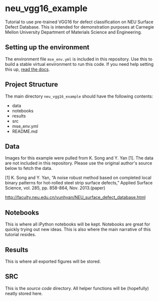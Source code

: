 # neu_vgg16_example
Tutorial to use pre-trained VGG16 for defect classification on NEU Surface Defect Database. This is intended for demonstration purposes at Carnegie Mellon University Department of Materials Science and Engineering. 

## Setting up the environment
The environment file `mse_env.yml` is included in this repository. Use this to build a stable virtual environment to run this code. If you need help setting this up, [read the docs](https://docs.conda.io/projects/conda/en/latest/user-guide/tasks/manage-environments.html#creating-an-environment-from-an-environment-yml-file).

## Project Structure
The main directory `neu_vgg16_example` should have the following contents:
- data
- notebooks
- results
- src
- mse_env.yml
- README.md

## Data
Images for this example were pulled from K. Song and Y. Yan [1]. The data are not included in this repository. Please use the original author's source below to fetch the data.


[1] K. Song and Y. Yan, “A noise robust method based on completed local binary patterns for hot-rolled steel strip surface defects,” Applied Surface Science, vol. 285, pp. 858-864, Nov. 2013.(paper)

http://faculty.neu.edu.cn/yunhyan/NEU_surface_defect_database.html

## Notebooks
This is where all iPython notebooks will be kept. Notebooks are great for quickly trying out new ideas. This is also where the main narrative of this tutorial resides.

## Results
This is where all exported figures will be stored.

## SRC
This is the *source code* directory. All helper functions will be (hopefully) neatly stored here.
